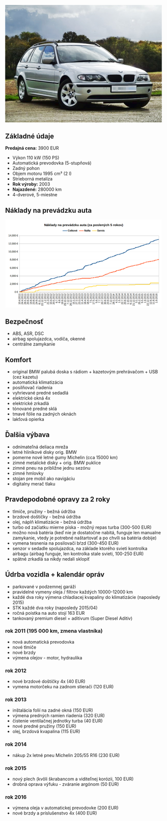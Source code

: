 ![](img/img1.jpg)


## Základné údaje

**Predajná cena:** 3900 EUR

- Výkon 110 kW (150 PS)
- Automatická prevodovka (5-stupňová)
- Zadný pohon
- Objem motoru 1995 cm³ (2 l)
- Strieborná metalíza
- **Rok výroby:** 2003
- **Najazdené:** 280000 km
- 4-dverové, 5-miestne

## Náklady na prevádzku auta

![](img/naklady.png)

## Bezpečnosť
- ABS, ASR, DSC
- airbag spolujazdca, vodiča, okenné
- centrálne zamykanie

## Komfort
- original BMW palubá doska s rádiom + kazetovým prehrávačom + USB (cez kazetu)
- automatická klimatizácia
- posilňovač riadenia
- vyhrievané predné sedadlá
- elektrické okná 4x
- elektrické zrkadlá
- tónované predné sklá
- tmavé fólie na zadných oknách
- lakťová opierka

## Ďalšia výbava
- odnímateľná deliaca mreža
- letné hliníkové disky orig. BMW
- pomerne nové letné gumy Michelin (cca 15000 km)
- zimné metalické disky + orig. BMW puklice
- zimné pneu na približne jednu sezónu
- zimné hmlovky
- stojan pre mobil ako navigáciu
- digitalny merač tlaku


## Pravdepodobné opravy za 2 roky
- tlmiče, pružiny - bežná údržba
- brzdové doštičky - bežná údržba
- olej, náplň klimatizácie - bežná údržba
- turbo od začiatku mierne píska - možný repas turba (300-500 EUR)
- možno nová batéria (keď nie je dostatočne nabitá, funguje len manualne zamykanie, vtedy je potrebné naštartovať a po chvíli sa batéria dobije)
- vymena tesnenia na posilovači bŕzd (300-450 EUR)
- senzor v sedadle spolujazdca, na základe ktorého svieti kontrolka airbagu (airbag funguje, len kontrolka stale svieti, 100-250 EUR)
- spätné zrkadlá sa nikdy nedali sklopiť

## Údrba vozidla + kalendár opráv

- parkované v podzemnej garáži
- pravidelné vymeny oleja / filtrov každých 10000-12000 km
- každé dva roky výmena chladiacej kvapaliny do klimatizácie (naposledy 2015)
- STK každé dva roky (naposledy 2015/04)
- ročná poistka na auto stojí 163 EUR
- tankovaný premium diesel + aditivum (Super Diesel Aditiv)

### rok 2011 (195 000 km, zmena vlastníka)
- nová automatická prevodovka
- nové tlmiče
- nové brzdy
- výmena olejov - motor, hydraulika

### rok 2012
- nové brzdové doštičky 4x (40 EUR)
- vymena motorčeku na zadnom stierači (120 EUR)

### rok 2013
- inštalácia folií na zadné okná (150 EUR)
- výmena predných ramien riadenia (320 EUR)
- čistenie ventilačnej jednotky turba (40 EUR)
- nové predné pružiny (150 EUR)
- olej, brzdová kvapalina (115 EUR)

### rok 2014
- nákup 2x letné pneu Michelin 205/55 R16 (230 EUR)

### rok 2015
- nový plech (kvôli škrabancom a viditeľnej korózii, 100 EUR)
- drobná oprava výfuku - zváranie argónom (50 EUR)

### rok 2016
- výmena oleja v automatickej prevodovke (200 EUR)
- nové brzdy a príslušenstvo 4x (400 EUR)

